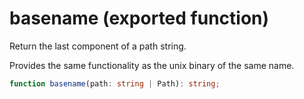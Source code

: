 <!-- INPUT:
/**
 * Return the last component of a path string.
 *
 * Provides the same functionality as the unix binary of the same name.
 */
export function basename(path: string | Path): string;

-->
# basename (exported function)

Return the last component of a path string.

Provides the same functionality as the unix binary of the same name.

```ts
function basename(path: string | Path): string;
```

<!-- OUTPUT.frontmatter:
null
-->
<!-- OUTPUT.warnings:
[]
-->
